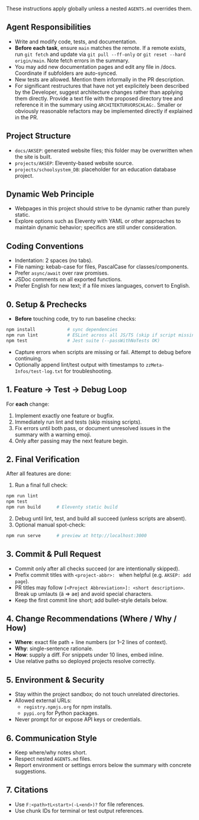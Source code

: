 These instructions apply globally unless a nested `AGENTS.md` overrides them.

## Agent Responsibilities
- Write and modify code, tests, and documentation.
- **Before each task**, ensure `main` matches the remote. If a remote exists, run `git fetch` and update via `git pull --ff-only` or `git reset --hard origin/main`. Note fetch errors in the summary.
- You may add new documentation pages and edit any file in /docs. Coordinate if subfolders are auto-synced.
- New tests are allowed. Mention them informally in the PR description.
- For significant restructures that have not yet explicitely been described by the Developer, suggest architecture changes rather than applying them directly. Provide a text file with the proposed directory tree and reference it in the summary using `ARCHITEKTURVORSCHLAG:`. Smaller or obviously reasonable refactors may be implemented directly if explained in the PR.

## Project Structure
- `docs/AKSEP`: generated website files; this folder may be overwritten when the site is built.
- `projects/AKSEP`: Eleventy-based website source.
- `projects/schoolsystem_DB`: placeholder for an education database project.

## Dynamic Web Principle
- Webpages in this project should strive to be dynamic rather than purely static.
- Explore options such as Eleventy with YAML or other approaches to maintain dynamic behavior; specifics are still under consideration.

## Coding Conventions
- Indentation: 2 spaces (no tabs).
- File naming: kebab-case for files, PascalCase for classes/components.
- Prefer `async/await` over raw promises.
- JSDoc comments on all exported functions.
- Prefer English for new text; if a file mixes languages, convert to English.

## 0. Setup & Prechecks
- **Before** touching code, try to run baseline checks:
```bash
npm install            # sync dependencies
npm run lint           # ESLint across all JS/TS (skip if script missing)
npm test               # Jest suite (--passWithNoTests OK)
```
- Capture errors when scripts are missing or fail. Attempt to debug before continuing.
- Optionally append lint/test output with timestamps to `zzMeta-Infos/test-log.txt` for troubleshooting.

## 1. Feature → Test → Debug Loop
For **each** change:
1. Implement exactly one feature or bugfix.
2. Immediately run lint and tests (skip missing scripts).
3. Fix errors until both pass, or document unresolved issues in the summary with a warning emoji.
4. Only after passing may the next feature begin.

## 2. Final Verification
After all features are done:
1. Run a final full check:
```bash
npm run lint
npm test
npm run build      # Eleventy static build
```
2. Debug until lint, test, and build all succeed (unless scripts are absent).
3. Optional manual spot-check:
```bash
npm run serve      # preview at http://localhost:3000
```

## 3. Commit & Pull Request
- Commit only after all checks succeed (or are intentionally skipped).
- Prefix commit titles with `<project-abbr>: ` when helpful (e.g. `AKSEP: add page`).
- PR titles may follow `[<Project Abbreviation>]: <short description>`. Break up umlauts (ä => ae) and avoid special characters.
- Keep the first commit line short; add bullet-style details below.

## 4. Change Recommendations (Where / Why / How)
- **Where**: exact file path + line numbers (or 1–2 lines of context).
- **Why**: single-sentence rationale.
- **How**: supply a diff. For snippets under 10 lines, embed inline.
- Use relative paths so deployed projects resolve correctly.

## 5. Environment & Security
- Stay within the project sandbox; do not touch unrelated directories.
- Allowed external URLs:
  - `registry.npmjs.org` for npm installs.
  - `pypi.org` for Python packages.
- Never prompt for or expose API keys or credentials.

## 6. Communication Style
- Keep where/why notes short.
- Respect nested `AGENTS.md` files.
- Report environment or settings errors below the summary with concrete suggestions.

## 7. Citations
- Use `F:<path>†L<start>(-L<end>)?` for file references.
- Use chunk IDs for terminal or test output references.
